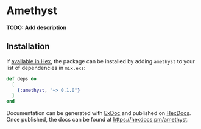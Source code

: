 # Amethyst

**TODO: Add description**

## Installation

If [available in Hex](https://hex.pm/docs/publish), the package can be installed
by adding `amethyst` to your list of dependencies in `mix.exs`:

```elixir
def deps do
  [
    {:amethyst, "~> 0.1.0"}
  ]
end
```

Documentation can be generated with [ExDoc](https://github.com/elixir-lang/ex_doc)
and published on [HexDocs](https://hexdocs.pm). Once published, the docs can
be found at <https://hexdocs.pm/amethyst>.

